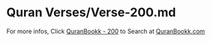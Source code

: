 # Quran Verses/Verse-200.md 

For more infos, Click [QuranBookk - 200](https://www.quranbookk.com/quran/search?q=200) to Search at [QuranBookk.com](http://quranbookk.com/)